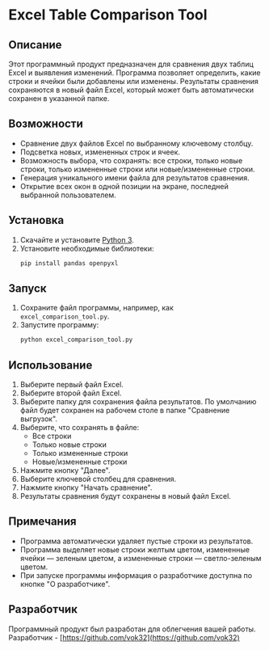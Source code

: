 # Excel Table Comparison Tool

## Описание
Этот программный продукт предназначен для сравнения двух таблиц Excel и выявления изменений. Программа позволяет определить, какие строки и ячейки были добавлены или изменены. Результаты сравнения сохраняются в новый файл Excel, который может быть автоматически сохранен в указанной папке.

## Возможности
- Сравнение двух файлов Excel по выбранному ключевому столбцу.
- Подсветка новых, измененных строк и ячеек.
- Возможность выбора, что сохранять: все строки, только новые строки, только измененные строки или новые/измененные строки.
- Генерация уникального имени файла для результатов сравнения.
- Открытие всех окон в одной позиции на экране, последней выбранной пользователем.

## Установка
1. Скачайте и установите [Python 3](https://www.python.org/).
2. Установите необходимые библиотеки:
    ```bash
    pip install pandas openpyxl
    ```

## Запуск
1. Сохраните файл программы, например, как `excel_comparison_tool.py`.
2. Запустите программу:
    ```bash
    python excel_comparison_tool.py
    ```

## Использование
1. Выберите первый файл Excel.
2. Выберите второй файл Excel.
3. Выберите папку для сохранения файла результатов. По умолчанию файл будет сохранен на рабочем столе в папке "Сравнение выгрузок".
4. Выберите, что сохранять в файле:
   - Все строки
   - Только новые строки
   - Только измененные строки
   - Новые/измененные строки
5. Нажмите кнопку "Далее".
6. Выберите ключевой столбец для сравнения.
7. Нажмите кнопку "Начать сравнение".
8. Результаты сравнения будут сохранены в новый файл Excel.

## Примечания
- Программа автоматически удаляет пустые строки из результатов.
- Программа выделяет новые строки желтым цветом, измененные ячейки — зеленым цветом, а измененные строки — светло-зеленым цветом.
- При запуске программы информация о разработчике доступна по кнопке "О разработчике".

## Разработчик
Программный продукт был разработан для облегчения вашей работы. Разработчик - [https://github.com/vok32](https://github.com/vok32)
